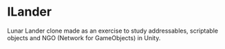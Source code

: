 # ILander
Lunar Lander clone made as an exercise to study addressables, scriptable objects and NGO (Network for GameObjects) in Unity.
